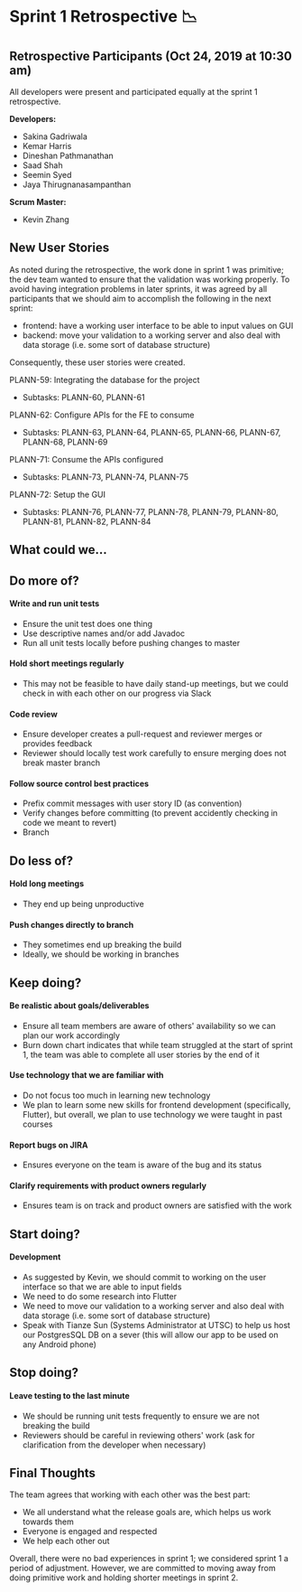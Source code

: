 # Sprint 1 Retrospective :chart_with_downwards_trend:

## Retrospective Participants (Oct 24, 2019 at 10:30 am)
All developers were present and participated equally at the sprint 1 retrospective.

**Developers:**
* Sakina Gadriwala
* Kemar Harris
* Dineshan Pathmanathan
* Saad Shah
* Seemin Syed
* Jaya Thirugnanasampanthan

**Scrum Master:**
* Kevin Zhang

## New User Stories
As noted during the retrospective, the work done in sprint 1 was primitive; the dev team wanted to ensure that the validation was working properly. To avoid having integration problems in later sprints, it was agreed by all participants that we should aim to accomplish the following in the next sprint:
* frontend: have a working user interface to be able to input values on GUI
* backend: move your validation to a working server and also deal with data storage (i.e. some sort of database structure)

Consequently, these user stories were created. 

PLANN-59: Integrating the database for the project
* Subtasks: PLANN-60, PLANN-61

PLANN-62: Configure APIs for the FE to consume
* Subtasks: PLANN-63, PLANN-64, PLANN-65, PLANN-66, PLANN-67, PLANN-68, PLANN-69

PLANN-71: Consume the APIs configured
* Subtasks: PLANN-73, PLANN-74, PLANN-75

PLANN-72: Setup the GUI
* Subtasks: PLANN-76, PLANN-77, PLANN-78, PLANN-79, PLANN-80, PLANN-81, PLANN-82, PLANN-84

## What could we…
## Do more of?
#### Write and run unit tests 
* Ensure the unit test does one thing
* Use descriptive names and/or add Javadoc
* Run all unit tests locally before pushing changes to master
 
#### Hold short meetings regularly 
* This may not be feasible to have daily stand-up meetings, but we could check in with each other on our progress via Slack
 
#### Code review 
* Ensure developer creates a pull-request and reviewer merges or provides feedback
* Reviewer should locally test work carefully to ensure merging does not break master branch

#### Follow source control best practices
* Prefix commit messages with user story ID (as convention)
* Verify changes before committing (to prevent accidently checking in code we meant to revert)
* Branch
 
## Do less of?
#### Hold long meetings
* They end up being unproductive

#### Push changes directly to branch
* They sometimes end up breaking the build
* Ideally, we should be working in branches

## Keep doing?
#### Be realistic about goals/deliverables
* Ensure all team members are aware of others' availability so we can plan our work accordingly
* Burn down chart indicates that while team struggled at the start of sprint 1, the team was able to complete all user stories by the end of it

#### Use technology that we are familiar with
* Do not focus too much in learning new technology 
* We plan to learn some new skills for frontend development (specifically, Flutter), but overall, we plan to use technology we were taught in past courses

#### Report bugs on JIRA
* Ensures everyone on the team is aware of the bug and its status

#### Clarify requirements with product owners regularly
* Ensures team is on track and product owners are satisfied with the work

## Start doing?
#### Development
* As suggested by Kevin, we should commit to working on the user interface so that we are able to input fields 
* We need to do some research into Flutter
* We need to move our validation to a working server and also deal with data storage (i.e. some sort of database structure)
* Speak with Tianze Sun (Systems Administrator at UTSC) to help us host our PostgresSQL DB on a sever (this will allow our app to be used on any Android phone)

## Stop doing?
#### Leave testing to the last minute
* We should be running unit tests frequently to ensure we are not breaking the build
* Reviewers should be careful in reviewing others' work (ask for clarification from the developer when necessary)

## Final Thoughts
The team agrees that working with each other was the best part: 
* We all understand what the release goals are, which helps us work towards them
* Everyone is engaged and respected
* We help each other out

Overall, there were no bad experiences in sprint 1; we considered sprint 1 a period of adjustment. However, we are committed to moving away from doing primitive work and holding shorter meetings in sprint 2.  
